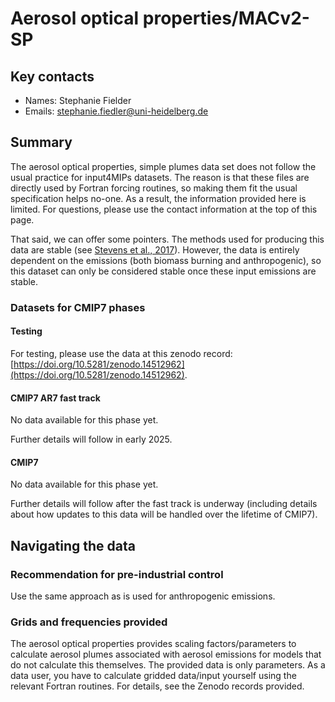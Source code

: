 <!--- These values are used by `fill-out-auto-generated-sections.py` -->
<!--- forcing="Aerosol optical properties/MACv2-SP" -->
<!--- source_id_stub="tbd" -->
# Aerosol optical properties/MACv2-SP

## Key contacts

- Names: Stephanie Fielder
- Emails: stephanie.fiedler@uni-heidelberg.de

## Summary

The aerosol optical properties, simple plumes data set does not follow the usual practice for input4MIPs datasets.
The reason is that these files are directly used by Fortran forcing routines,
so making them fit the usual specification helps no-one.
As a result, the information provided here is limited.
For questions, please use the contact information at the top of this page.

That said, we can offer some pointers.
The methods used for producing this data are stable 
(see [Stevens et al., 2017](https://gmd.copernicus.org/articles/10/433/2017/)).
However, the data is entirely dependent on the emissions
(both biomass burning and anthropogenic),
so this dataset can only be considered stable once these input emissions are stable.

### Datasets for CMIP7 phases

#### Testing

For testing, please use the data at this zenodo record:
[https://doi.org/10.5281/zenodo.14512962](https://doi.org/10.5281/zenodo.14512962).

#### CMIP7 AR7 fast track

No data available for this phase yet.

Further details will follow in early 2025.

#### CMIP7

No data available for this phase yet.

Further details will follow after the fast track is underway
(including details about how updates to this data will be handled over the lifetime of CMIP7).

## Navigating the data

### Recommendation for pre-industrial control

Use the same approach as is used for anthropogenic emissions.

### Grids and frequencies provided

The aerosol optical properties provides scaling factors/parameters 
to calculate aerosol plumes associated with aerosol emissions
for models that do not calculate this themselves.
The provided data is only parameters.
As a data user, you have to calculate gridded data/input yourself using the relevant Fortran routines.
For details, see the Zenodo records provided.
